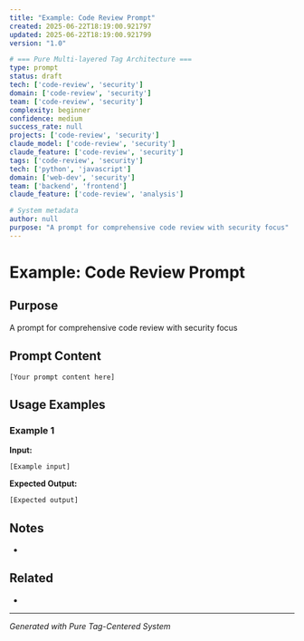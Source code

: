 ```yaml
---
title: "Example: Code Review Prompt"
created: 2025-06-22T18:19:00.921797
updated: 2025-06-22T18:19:00.921799
version: "1.0"

# === Pure Multi-layered Tag Architecture ===
type: prompt
status: draft
tech: ['code-review', 'security']
domain: ['code-review', 'security']
team: ['code-review', 'security']
complexity: beginner
confidence: medium
success_rate: null
projects: ['code-review', 'security']
claude_model: ['code-review', 'security']
claude_feature: ['code-review', 'security']
tags: ['code-review', 'security']
tech: ['python', 'javascript']
domain: ['web-dev', 'security']
team: ['backend', 'frontend']
claude_feature: ['code-review', 'analysis']

# System metadata
author: null
purpose: "A prompt for comprehensive code review with security focus"
---
```


# Example: Code Review Prompt

## Purpose
A prompt for comprehensive code review with security focus

## Prompt Content

```
[Your prompt content here]
```

## Usage Examples

### Example 1
**Input:** 
```
[Example input]
```

**Expected Output:**
```
[Expected output]
```

## Notes
- 

## Related
- 

---
*Generated with Pure Tag-Centered System*
